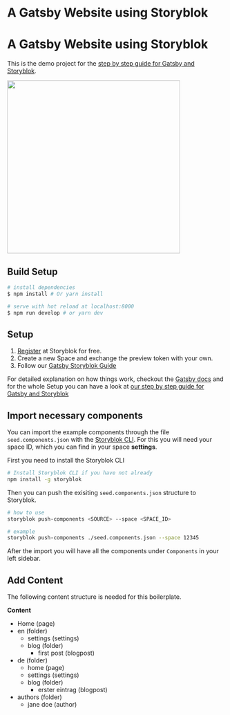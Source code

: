 # A Gatsby Website using Storyblok

# A Gatsby Website using Storyblok

This is the demo project for the [step by step guide for Gatsby and Storyblok](**https://www.storyblok.com/tp/gatsby-multilanguage-website-tutorial**). 

<img src="https://img.storyblok.com/ZvYBhnjPopyB4ExBdo94o-UxnXc=/840x0/f/88751/2880x2048/47fb3aa687/gatsbyjs_demo.jpg" width="400px" />


## Build Setup

``` bash
# install dependencies
$ npm install # Or yarn install

# serve with hot reload at localhost:8000
$ npm run develop # or yarn dev
```

## Setup

1. [Register](https://app.storyblok.com/#!/signup) at Storyblok for free.
2. Create a new Space and exchange the preview token with your own.
3. Follow our [Gatsby Storyblok Guide](**https://www.storyblok.com/tp/gatsby-multilanguage-website-tutorial**)

For detailed explanation on how things work, checkout the [Gatsby docs](https://www.gatsbyjs.com/) and for the whole Setup you can have a look at [our step by step guide for Gatsby and Storyblok](**https://www.storyblok.com/tp/gatsby-multilanguage-website-tutorial**)

## Import necessary components

You can import the example components through the file `seed.components.json` with the [Storyblok CLI](https://github.com/storyblok/storyblok#push-components). For this you will need your space ID, which you can find in your space **settings**.

First you need to install the Storyblok CLI

```bash
# Install Storyblok CLI if you have not already
npm install -g storyblok
```

Then you can push the exisiting `seed.components.json` structure to Storyblok.

```bash
# how to use
storyblok push-components <SOURCE> --space <SPACE_ID>

# example
storyblok push-components ./seed.components.json --space 12345
```

After the import you will have all the components under `Components` in your left sidebar.

## Add Content

The following content structure is needed for this boilerplate.

**Content**

* Home (page)
* en (folder)
  * settings (settings)
  * blog (folder)
    * first post (blogpost)
* de (folder)
  * home (page)
  * settings (settings)
  * blog (folder)
    * erster eintrag (blogpost)
* authors (folder)
  * jane doe (author)
